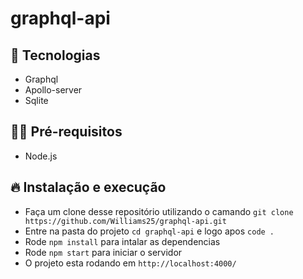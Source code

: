 # graphql-api

## 🚀 Tecnologias
- Graphql
- Apollo-server
- Sqlite

## ✋🏻 Pré-requisitos
- Node.js

## 🔥 Instalação e execução
- Faça um clone desse repositório utilizando o camando `git clone https://github.com/Williams25/graphql-api.git`
- Entre na pasta do projeto `cd graphql-api` e logo apos `code .`
- Rode `npm install` para intalar as dependencias
- Rode `npm start` para iniciar o servidor
- O projeto esta rodando em `http://localhost:4000/`